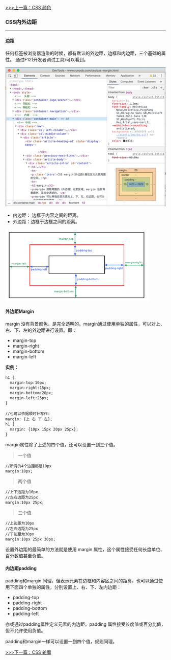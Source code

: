 [>>>上一篇：CSS 颜色](../../lib/CSS/CSS颜色.md)

### CSS内外边距
---
#### 边距
任何标签被浏览器渲染的时候，都有默认的外边距，边框和内边距，三个基础的属性。
通过F12(开发者调试工具)可以看到。

<img src="../../img/margin02.png" width="650"/>  

- 内边距： 边框于内容之间的距离。
- 外边距：边框于边框之间的距离。

<img src="../../img/margin01.png" width="450"/>  

#### 外边距Margin
margin 没有背景颜色，是完全透明的。margin通过使用单独的属性，可以对上、右、下、左的外边距进行设置。即：
- margin-top
- margin-right
- margin-bottom
- margin-left

**实例：**
```
h1 {
  margin-top:10px;
  margin-right:15px;
  margin-bottom:20px;
  margin-left:25px;
}

//也可以依据顺时针写作:
margin: {上 右 下 左};
h1 {
  margin: {10px 15px 20px 25px};
}
```

margin属性除了上述的四个值，还可以设置一到三个值。
> 一个值
```
//所有的4个边距都是10px
margin:10px;
```
> 两个值
```
//上下边距为10px
//左右边距为25px
margin:10px 25px;
```
> 三个值
```
//上边距为10px
//左右边距为25px
//下边距为30px
margin:10px 25px 30px;
```

设置外边距的最简单的方法就是使用 margin 属性，这个属性接受任何长度单位、百分数值甚至负值。

#### 内边距padding
padding和margin 同理，但表示元素在边框和内容区之间的距离。也可以通过使用下面四个单独的属性，分别设置上、右、下、左内边距：
- padding-top
- padding-right
- padding-bottom
- padding-left

亦或通过padding属性定义元素的内边距。padding 属性接受长度值或百分比值，但不允许使用负值。

padding和margin一样可以设置一到四个值，规则同理。

[>>>下一篇：CSS 轮廓](../../lib/CSS/CSS轮廓.md)
